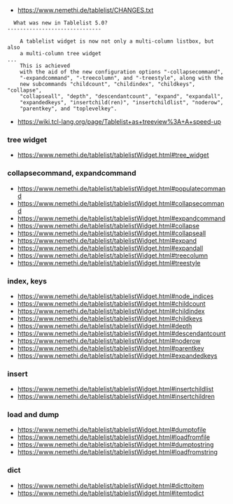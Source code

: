 
+ https://www.nemethi.de/tablelist/CHANGES.txt
```
  What was new in Tablelist 5.0?
------------------------------

    A tablelist widget is now not only a multi-column listbox, but also
    a multi-column tree widget
...
    This is achieved
    with the aid of the new configuration options "-collapsecommand",
    "-expandcommand", "-treecolumn", and "-treestyle", along with the
    new subcommands "childcount", "childindex", "childkeys", "collapse",
    "collapseall", "depth", "descendantcount", "expand", "expandall",
    "expandedkeys", "insertchild(ren)", "insertchildlist", "noderow",
    "parentkey", and "toplevelkey".
```



+ https://wiki.tcl-lang.org/page/Tablelist+as+treeview%3A+A+speed-up
 
### tree widget
+ https://www.nemethi.de/tablelist/tablelistWidget.html#tree_widget
 
### collapsecommand, expandcommand
+ https://www.nemethi.de/tablelist/tablelistWidget.html#populatecommand
+ https://www.nemethi.de/tablelist/tablelistWidget.html#collapsecommand
+ https://www.nemethi.de/tablelist/tablelistWidget.html#expandcommand
+ https://www.nemethi.de/tablelist/tablelistWidget.html#collapse
+ https://www.nemethi.de/tablelist/tablelistWidget.html#collapseall
+ https://www.nemethi.de/tablelist/tablelistWidget.html#expand
+ https://www.nemethi.de/tablelist/tablelistWidget.html#expandall
+ https://www.nemethi.de/tablelist/tablelistWidget.html#treecolumn
+ https://www.nemethi.de/tablelist/tablelistWidget.html#treestyle
 
### index, keys
+ https://www.nemethi.de/tablelist/tablelistWidget.html#node_indices
+ https://www.nemethi.de/tablelist/tablelistWidget.html#childcount
+ https://www.nemethi.de/tablelist/tablelistWidget.html#childindex
+ https://www.nemethi.de/tablelist/tablelistWidget.html#childkeys
+ https://www.nemethi.de/tablelist/tablelistWidget.html#depth
+ https://www.nemethi.de/tablelist/tablelistWidget.html#descendantcount
+ https://www.nemethi.de/tablelist/tablelistWidget.html#noderow
+ https://www.nemethi.de/tablelist/tablelistWidget.html#parentkey
+ https://www.nemethi.de/tablelist/tablelistWidget.html#expandedkeys

### insert
+ https://www.nemethi.de/tablelist/tablelistWidget.html#insertchildlist
+ https://www.nemethi.de/tablelist/tablelistWidget.html#insertchildren


### load and dump
+ https://www.nemethi.de/tablelist/tablelistWidget.html#dumptofile
+ https://www.nemethi.de/tablelist/tablelistWidget.html#loadfromfile
+ https://www.nemethi.de/tablelist/tablelistWidget.html#dumptostring
+ https://www.nemethi.de/tablelist/tablelistWidget.html#loadfromstring
  
### dict
+ https://www.nemethi.de/tablelist/tablelistWidget.html#dicttoitem
+ https://www.nemethi.de/tablelist/tablelistWidget.html#itemtodict
